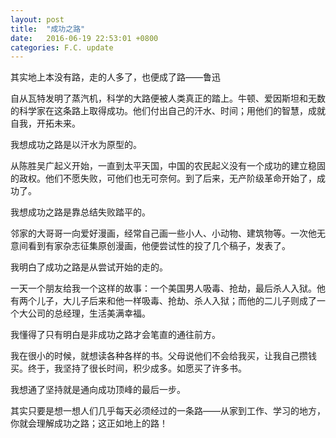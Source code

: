 ```yaml
---
layout: post
title:  "成功之路"
date:   2016-06-19 22:53:01 +0800
categories: F.C. update
---
```

其实地上本没有路，走的人多了，也便成了路——鲁迅

自从瓦特发明了蒸汽机，科学的大路便被人类真正的踏上。牛顿、爱因斯坦和无数的科学家在这条路上取得成功。他们付出自己的汗水、时间；用他们的智慧，成就自我，开拓未来。

我想成功之路是以汗水为原型的。

从陈胜吴广起义开始，一直到太平天国，中国的农民起义没有一个成功的建立稳固的政权。他们不愿失败，可他们也无可奈何。到了后来，无产阶级革命开始了，成功了。

我想成功之路是靠总结失败踏平的。

邻家的大哥哥一向爱好漫画，经常自己画一些小人、小动物、建筑物等。一次他无意间看到有家杂志征集原创漫画，他便尝试性的投了几个稿子，发表了。

我明白了成功之路是从尝试开始的走的。

一天一个朋友给我一个这样的故事：一个美国男人吸毒、抢劫，最后杀人入狱。他有两个儿子，大儿子后来和他一样吸毒、抢劫、杀人入狱；而他的二儿子则成了一个大公司的总经理，生活美满幸福。

我懂得了只有明白是非成功之路才会笔直的通往前方。

我在很小的时候，就想读各种各样的书。父母说他们不会给我买，让我自己攒钱买。终于，我坚持了很长时间，积少成多。如愿买了许多书。

我想通了坚持就是通向成功顶峰的最后一步。

其实只要是想一想人们几乎每天必须经过的一条路——从家到工作、学习的地方，你就会理解成功之路；这正如地上的路！